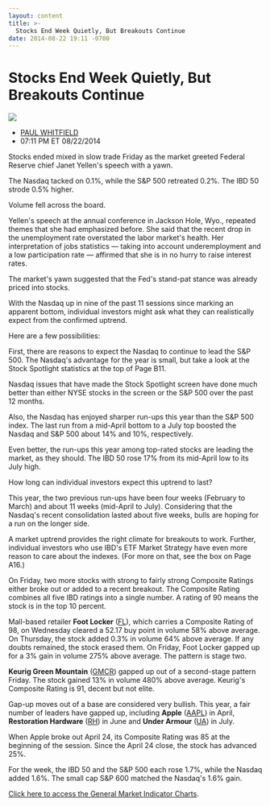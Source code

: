 ```yaml
---
layout: content
title: >-
  Stocks End Week Quietly, But Breakouts Continue
date: 2014-08-22 19:11 -0700
---
```



Stocks End Week Quietly, But Breakouts Continue
================================================


![](https://www.investors.com/wp-content/uploads/ibd-migrated-images/MPv_140825_635443182193149858.png)

* [PAUL WHITFIELD](https://www.investors.com/author/whitfieldp/ "Posts by PAUL WHITFIELD")
* 07:11 PM ET 08/22/2014




Stocks ended mixed in slow trade Friday as the market greeted Federal Reserve chief Janet Yellen's speech with a yawn.

  

The Nasdaq tacked on 0.1%, while the S&P 500 retreated 0.2%. The IBD 50 strode 0.5% higher.

  

Volume fell across the board.

  

Yellen's speech at the annual conference in Jackson Hole, Wyo., repeated themes that she had emphasized before. She said that the recent drop in the unemployment rate overstated the labor market's health. Her interpretation of jobs statistics — taking into account underemployment and a low participation rate — affirmed that she is in no hurry to raise interest rates.

  

The market's yawn suggested that the Fed's stand-pat stance was already priced into stocks.

  

With the Nasdaq up in nine of the past 11 sessions since marking an apparent bottom, individual investors might ask what they can realistically expect from the confirmed uptrend.

  

Here are a few possibilities:

  

First, there are reasons to expect the Nasdaq to continue to lead the S&P 500. The Nasdaq's advantage for the year is small, but take a look at the Stock Spotlight statistics at the top of Page B11.

  

Nasdaq issues that have made the Stock Spotlight screen have done much better than either NYSE stocks in the screen or the S&P 500 over the past 12 months.

  

Also, the Nasdaq has enjoyed sharper run-ups this year than the S&P 500 index. The last run from a mid-April bottom to a July top boosted the Nasdaq and S&P 500 about 14% and 10%, respectively.

  

Even better, the run-ups this year among top-rated stocks are leading the market, as they should. The IBD 50 rose 17% from its mid-April low to its July high.

  

How long can individual investors expect this uptrend to last?

  

This year, the two previous run-ups have been four weeks (February to March) and about 11 weeks (mid-April to July). Considering that the Nasdaq's recent consolidation lasted about five weeks, bulls are hoping for a run on the longer side.

  

A market uptrend provides the right climate for breakouts to work. Further, individual investors who use IBD's ETF Market Strategy have even more reason to care about the indexes. (For more on that, see the box on Page A16.)

  

On Friday, two more stocks with strong to fairly strong Composite Ratings either broke out or added to a recent breakout. The Composite Rating combines all five IBD ratings into a single number. A rating of 90 means the stock is in the top 10 percent.

  

Mall-based retailer **Foot Locker** ([FL](https://research.investors.com/quote.aspx?symbol=FL)), which carries a Composite Rating of 98, on Wednesday cleared a 52.17 buy point in volume 58% above average. On Thursday, the stock added 0.3% in volume 64% above average. If any doubts remained, the stock erased them. On Friday, Foot Locker gapped up for a 3% gain in volume 275% above average. The pattern is stage two.

  

**Keurig Green Mountain** ([GMCR](https://research.investors.com/quote.aspx?symbol=GMCR)) gapped up out of a second-stage pattern Friday. The stock gained 13% in volume 480% above average. Keurig's Composite Rating is 91, decent but not elite.

  

Gap-up moves out of a base are considered very bullish. This year, a fair number of leaders have gapped up, including **Apple** ([AAPL](https://research.investors.com/quote.aspx?symbol=AAPL)) in April, **Restoration Hardware** ([RH](https://research.investors.com/quote.aspx?symbol=RH)) in June and **Under Armour** ([UA](https://research.investors.com/quote.aspx?symbol=UA)) in July.

  

When Apple broke out April 24, its Composite Rating was 85 at the beginning of the session. Since the April 24 close, the stock has advanced 25%.

  

For the week, the IBD 50 and the S&P 500 each rose 1.7%, while the Nasdaq added 1.6%. The small cap S&P 600 matched the Nasdaq's 1.6% gain.

  

[Click here to access the General Market Indicator Charts](https://www.investors.com/pdf/GMI_082514.pdf).




